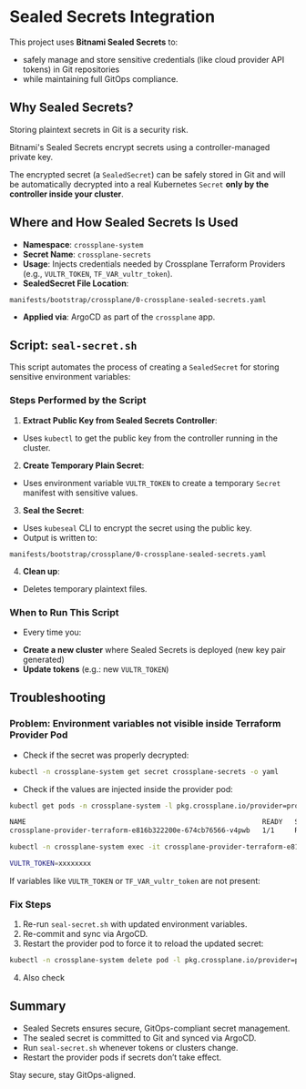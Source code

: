 # Sealed Secrets Integration

This project uses **Bitnami Sealed Secrets** to:

- safely manage and store sensitive credentials (like cloud provider API tokens) in Git repositories
- while maintaining full GitOps compliance.

## Why Sealed Secrets?

Storing plaintext secrets in Git is a security risk.

Bitnami's Sealed Secrets encrypt secrets using a controller-managed private key.

The encrypted secret (a `SealedSecret`) can be safely stored in Git and will be automatically decrypted into a real Kubernetes `Secret` **only by the controller inside your cluster**.

## Where and How Sealed Secrets Is Used

* **Namespace**: `crossplane-system`
* **Secret Name**: `crossplane-secrets`
* **Usage**: Injects credentials needed by Crossplane Terraform Providers (e.g., `VULTR_TOKEN`, `TF_VAR_vultr_token`).
* **SealedSecret File Location**:

```
manifests/bootstrap/crossplane/0-crossplane-sealed-secrets.yaml
```

* **Applied via**: ArgoCD as part of the `crossplane` app.

## Script: `seal-secret.sh`

This script automates the process of creating a `SealedSecret` for storing sensitive environment variables:

### Steps Performed by the Script

1. **Extract Public Key from Sealed Secrets Controller**:

* Uses `kubectl` to get the public key from the controller running in the cluster.

2. **Create Temporary Plain Secret**:

* Uses environment variable `VULTR_TOKEN` to create a temporary `Secret` manifest with sensitive values.

3. **Seal the Secret**:

* Uses `kubeseal` CLI to encrypt the secret using the public key.
* Output is written to:

```
manifests/bootstrap/crossplane/0-crossplane-sealed-secrets.yaml
```

4. **Clean up**:

* Deletes temporary plaintext files.

### When to Run This Script

* Every time you:

- **Create a new cluster** where Sealed Secrets is deployed (new key pair generated)
- **Update tokens** (e.g.: new `VULTR_TOKEN`)

## Troubleshooting

### Problem: Environment variables not visible inside Terraform Provider Pod

- Check if the secret was properly decrypted:

```sh
kubectl -n crossplane-system get secret crossplane-secrets -o yaml
```

- Check if the values are injected inside the provider pod:

```sh
kubectl get pods -n crossplane-system -l pkg.crossplane.io/provider=provider-terraform

NAME                                                          READY   STATUS    RESTARTS   AGE
crossplane-provider-terraform-e816b322200e-674cb76566-v4pwb   1/1     Running   0          3h29m
```

```sh
kubectl -n crossplane-system exec -it crossplane-provider-terraform-e816b322200e-674cb76566-v4pwb -- env | grep VULTR

VULTR_TOKEN=xxxxxxxx
```

If variables like `VULTR_TOKEN` or `TF_VAR_vultr_token` are not present:

### Fix Steps

1. Re-run `seal-secret.sh` with updated environment variables.
2. Re-commit and sync via ArgoCD.
3. Restart the provider pod to force it to reload the updated secret:

```sh
kubectl -n crossplane-system delete pod -l pkg.crossplane.io/provider=provider-terraform
```

4. Also check

## Summary

* Sealed Secrets ensures secure, GitOps-compliant secret management.
* The sealed secret is committed to Git and synced via ArgoCD.
* Run `seal-secret.sh` whenever tokens or clusters change.
* Restart the provider pods if secrets don’t take effect.

Stay secure, stay GitOps-aligned.
